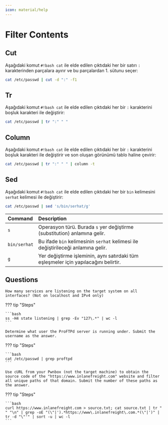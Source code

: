 ```yaml
---
icon: material/help
---
```


# Filter Contents

## Cut

Aşağıdaki komut `#!bash cat` ile elde edilen çıktıdaki her bir satırı `:` karakterinden parçalara ayırır ve bu parçalardan 1. sütunu seçer:

```bash
cat /etc/passwd | cut -d ":" -f1
```

## Tr

Aşağıdaki komut `#!bash cat` ile elde edilen çıktıdaki her bir `:` karakterini boşluk karakteri ile değiştirir:

```bash
cat /etc/passwd | tr ":" " "
```

## Column

Aşağıdaki komut `#!bash cat` ile elde edilen çıktıdaki her bir `:` karakterini boşluk karakteri ile değiştirir ve son oluşan görünümü tablo haline çevirir:

```bash
cat /etc/passwd | tr ":" " " | column -t
```

## Sed

Aşağıdaki komut `#!bash cat` ile elde edilen çıktıdaki her bir `bin` kelimesini `serhat` kelimesi ile değiştirir:

```bash
cat /etc/passwd | sed 's/bin/serhat/g'
```

| Command | Description |
|:---|:---|
| `s` | Operasyon türü. Burada `s` yer değiştirme (substitution) anlamına gelir. |
| `bin/serhat` | Bu ifade `bin` kelimesinin `serhat` kelimesi ile değiştirileceği anlamına gelir. |
| `g` | Yer değiştirme işleminin, aynı satırdaki tüm eşleşmeler için yapılacağını belirtir. |

## Questions

```text
How many services are listening on the target system on all interfaces? (Not on localhost and IPv4 only)
```

??? tip "Steps"

    ```bash
    ss -H4 state listening | grep -Ev "127\.*" | wc -l
    ```

```text
Determine what user the ProFTPd server is running under. Submit the username as the answer.
```

??? tip "Steps"

    ```bash
    cat /etc/passwd | grep proftpd
    ```

```text
Use cURL from your Pwnbox (not the target machine) to obtain the source code of the "https://www.inlanefreight.com" website and filter all unique paths of that domain. Submit the number of these paths as the answer.
```

??? tip "Steps"

    ```bash
    curl https://www.inlanefreight.com > source.txt; cat source.txt | tr " " "\n" | grep -oE "(\"|').*https://www\.inlanefreight\.com.*(\"|')" | tr -d "\"'" | sort -u | wc -l
    ```
